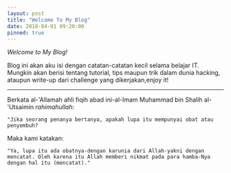 ```yaml
---
layout: post
title: "Welcome To My Blog"
date: 2018-04-01 09:20:00
pinned: true
---
```

*Welcome to My Blog!* 

Blog ini akan aku isi dengan catatan-catatan kecil selama belajar IT. Mungkin akan berisi tentang tutorial, tips maupun trik dalam dunia hacking, ataupun write-up dari challenge yang dikerjakan,enjoy it!

---

Berkata al-'Allamah ahli fiqih abad ini-al-Imam Muhammad bin Shalih al-'Utsaimin _rahimahullah_:

    "Jika seorang penanya bertanya, apakah lupa itu mempunyai obat atau penyembuh?

Maka kami katakan:

```
"Ya, lupa itu ada obatnya-dengan karunia dari Allah-yakni dengan mencatat. Oleh karena itu Allah memberi nikmat pada para hamba-Nya dengan hal itu (mencatat)."
```


